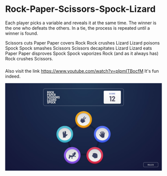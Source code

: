 # Rock-Paper-Scissors-Spock-Lizard
Each player picks a variable and reveals it at the same time. The winner is the one who defeats the others. In a tie, the process is repeated until a winner is found.


Scissors cuts Paper
Paper covers Rock
Rock crushes Lizard
Lizard poisons Spock
Spock smashes Scissors
Scissors decapitates Lizard
Lizard eats Paper
Paper disproves Spock
Spock vaporizes Rock
(and as it always has) Rock crushes Scissors.

###
Also visit the link https://www.youtube.com/watch?v=pIpmITBocfM It's fun indeed.

![](design/desktop.jpg)
